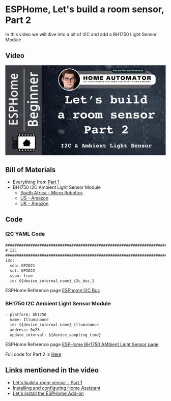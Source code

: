 # ESPHome, Let's build a room sensor, Part 2

In this video we will dive into a bit of I2C and add a BH1750 Light Sensor Module

## Video

[![Watch the video](/Lets_build_a_room_sensor/Part%202/Images/Let's%20build%20a%20room%20sensor%20-%20Part%202%20-%20BH1750%20I2C%20Light%20Sensor.png)](https://youtu.be/U4Ja7jZ9PFM)

## Bill of Materials

- Everything from [Part 1](/Lets_build_a_room_sensor/Part%201/README.md)
- BH1750 I2C Ambient Light Sensor Module
    - [South Africa - Micro Robotics](https://www.robotics.org.za/BH1750)
    - [US - Amazon](https://www.amazon.com/SHILLEHTEK-Pre-Soldered-Intensity-Raspberry-Microcontrollers/dp/B0CN55S7Z9/)
    - [UK - Amazon](https://www.amazon.co.uk/DollaTek-GY-302-BH1750-Intensity-Illumination/dp/B07DJ4SNJ2)

## Code

### I2C YAML Code

   	################################################################################
    # I2C
    ################################################################################
    i2c:
      sda: GPIO21
      scl: GPIO22
      scan: true
      id: ${device_internal_name}_i2c_bus_1

ESPHome Reference page [ESPhome I2C Bus](https://esphome.io/components/i2c)

### BH1750 I2C Ambient Light Sensor Module

    - platform: bh1750
      name: Illuminance
      id: ${device_internal_name}_illuminance
      address: 0x23
      update_interval: ${device_sampling_time}

ESPHome Reference page [ESPHome BH1750 AMbient Light Sensor page](https://esphome.io/components/sensor/bh1750.html)

Full code for Part 2 is  [Here](/Lets_build_a_room_sensor/Part%202/esphome-room-sensors.yaml)

## Links mentioned in the video

- [Let's build a room sensor - Part 1](/Lets_build_a_room_sensor/Part%201/README.md)
- [Installing and configuring Home Assistant](/Tutorial%201%20-%20Basic%20Setup%20for%20all%20Devices/README.md)
- [Let's install the ESPHome Add-on](https://youtu.be/zwykvV82SGw?si=XLMDUKdHiqi_dprt)
